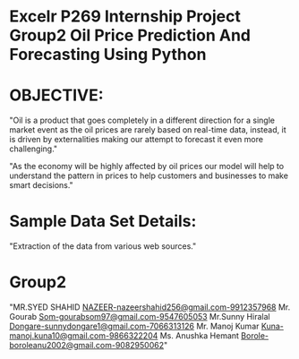 # Excelr P269 Internship Project Group2 Oil Price Prediction And Forecasting Using Python

 # OBJECTIVE:
 
"Oil is a product that goes completely in a different direction for a single market event as
the oil prices are rarely based on real-time data, instead, it is driven by externalities
making our attempt to forecast it even more challenging."

"As the economy will be highly affected by oil prices our model will help to understand
the pattern in prices to help customers and businesses to make smart decisions."

# Sample Data Set Details:

"Extraction of the data from various web sources."

# Group2

"MR.SYED SHAHID NAZEER-nazeershahid256@gmail.com-9912357968
Mr. Gourab Som-gourabsom97@gmail.com-9547605053
Mr.Sunny Hiralal Dongare-sunnydongare1@gmail.com-7066313126
Mr. Manoj Kumar Kuna-manoj.kuna10@gmail.com-9866322204
Ms. Anushka Hemant Borole-boroleanu2002@gmail.com-9082950062"
